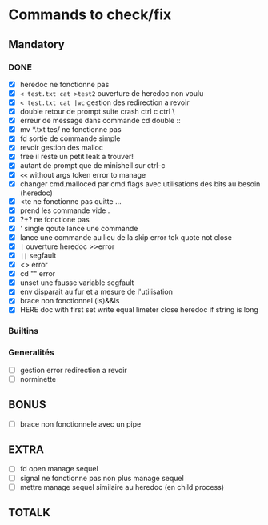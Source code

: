 # Commands to check/fix

## Mandatory
### DONE
- [x] heredoc ne fonctionne pas
- [x] `< test.txt cat >test2` ouverture de heredoc non voulu
- [x] `< test.txt cat |wc` gestion des redirection a revoir 
- [x] double retour de prompt suite crash ctrl c ctrl \
- [x] erreur de message dans commande cd double ::
- [x] mv *.txt tes/ ne fonctionne pas 
- [x] fd sortie de commande simple
- [x] revoir gestion des malloc
- [x] free il reste un petit leak a trouver!
- [x] autant de prompt que de minishell sur ctrl-c
- [x] `<<` without args token error to manage
- [x] changer cmd.malloced par cmd.flags avec utilisations des bits au besoin (heredoc)
- [x] <<e cat >te ne fonctionne pas quitte ...
- [x] prend les commande vide .
- [x] $?+$? ne fonctione pas 
- [x] ' single qoute lance une commande 
- [x]  lance une commande au lieu de la skip error tok quote not close
- [x] `|` ouverture heredoc >>error 
- [x] `||` segfault
- [x] <> error 
- [x] cd "" error
- [x] unset une fausse variable segfault
- [x] env disparait au fur et a mesure de l'utilisation
- [x] brace non fonctionnel (ls)&&ls 
- [x] HERE doc with first set write equal limeter close heredoc if string is long

### Builtins

### Generalités
- [ ] gestion error redirection a revoir 
- [ ] norminette

## BONUS
- [ ] brace non fonctionnele avec un pipe

## EXTRA
- [ ] fd open manage sequel
- [ ] signal ne fonctionne pas non plus manage sequel
- [ ] mettre manage sequel similaire au heredoc (en child process)

## TOTALK








